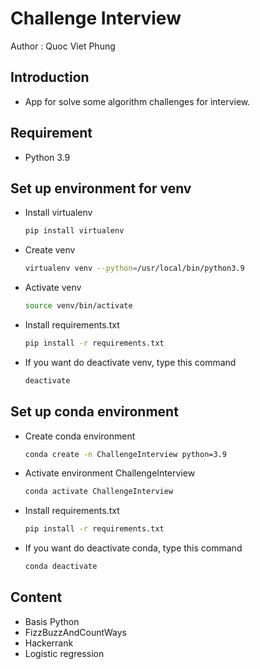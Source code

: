 Challenge Interview 
===================

Author : Quoc Viet Phung 

## Introduction
- App for solve some algorithm challenges for interview.

## Requirement
- Python 3.9

## Set up environment for venv
- Install virtualenv 
    ```sh
    pip install virtualenv
    ```
- Create venv
  ```sh
  virtualenv venv --python=/usr/local/bin/python3.9
  ```
- Activate venv
  ```sh
  source venv/bin/activate
  ```
- Install requirements.txt
    ```sh
    pip install -r requirements.txt
    ```
- If you want do deactivate venv, type this command
    ```sh
    deactivate
    ```

## Set up conda environment
- Create conda environment
    ```sh
    conda create -n ChallengeInterview python=3.9
    ```
- Activate environment ChallengeInterview
    ```sh
    conda activate ChallengeInterview 
    ```
- Install requirements.txt
    ```sh
    pip install -r requirements.txt
    ```
- If you want do deactivate conda, type this command
    ```sh
    conda deactivate
    ```  

## Content

- Basis Python 
- FizzBuzzAndCountWays
- Hackerrank
- Logistic regression 
